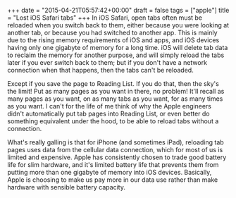 +++
date = "2015-04-21T05:57:42+00:00"
draft = false
tags = ["apple"]
title = "Lost iOS Safari tabs"
+++
In iOS Safari, open tabs often must be reloaded when you switch back to them, either because you were looking at another tab, or because you had switched to another app. This is mainly due to the rising memory requirements of iOS and apps, and iOS devices having only one gigabyte of memory for a long time. iOS will delete tab data to reclaim the memory for another purpose, and will simply reload the tabs later if you ever switch back to them; but if you don't have a network connection when that happens, then the tabs can't be reloaded.

Except if you save the page to Reading List. If you do that, then the sky's the limit! Put as many pages as you want in there, no problem! It'll recall as many pages as you want, on as many tabs as you want, for as many times as you want. I can't for the life of me think of why the Apple engineers didn't automatically put tab pages into Reading List, or even better do something equivalent under the hood, to be able to reload tabs without a connection.

What's really galling is that for iPhone (and sometimes iPad), reloading tab pages uses data from the cellular data connection, which for most of us is limited and expensive. Apple has consistently chosen to trade good battery life for slim hardware, and it's limited battery life that prevents them from putting more than one gigabyte of memory into iOS devices. Basically, Apple is choosing to make us pay more in our data use rather than make hardware with sensible battery capacity.